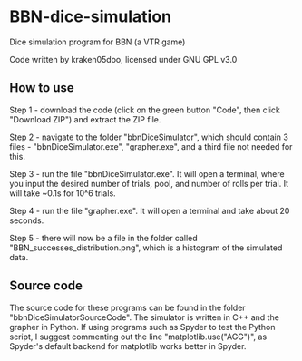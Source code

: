 # BBN-dice-simulation
Dice simulation program for BBN (a VTR game)

Code written by kraken05doo, licensed under GNU GPL v3.0

## How to use
Step 1 - download the code (click on the green button "Code", then click "Download ZIP") and extract the ZIP file.

Step 2 - navigate to the folder "bbnDiceSimulator", which should contain 3 files - "bbnDiceSimulator.exe", "grapher.exe", and a third file not needed for this.

Step 3 - run the file "bbnDiceSimulator.exe". It will open a terminal, where you input the desired number of trials, pool, and number of rolls per trial. It will take ~0.1s for 10^6 trials.

Step 4 - run the file "grapher.exe". It will open a terminal and take about 20 seconds.

Step 5 - there will now be a file in the folder called "BBN_successes_distribution.png", which is a histogram of the simulated data.

## Source code
The source code for these programs can be found in the folder "bbnDiceSimulatorSourceCode". The simulator is written in C++ and the grapher in Python. If using programs such as Spyder to test the Python script, I suggest commenting out the line "matplotlib.use("AGG")", as Spyder's default backend for matplotlib works better in Spyder.
